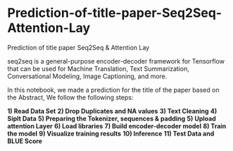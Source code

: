 # Prediction-of-title-paper-Seq2Seq-Attention-Lay
Prediction of title paper Seq2Seq &amp; Attention Lay

seq2seq is a general-purpose encoder-decoder framework for Tensorflow that can be used for Machine Translation, Text Summarization, Conversational Modeling, Image Captioning, and more.

In this notebook, we made a prediction for the title of the paper based on the Abstract, We follow the following steps:

**1) Read Data Set**
**2) Drop Duplicates and NA values**
**3) Text Cleaning**
**4) Siplt Data**
**5) Preparing the Tokenizer, sequences & padding**
**5) Upload attention Layer**
**6) Load libraries**
**7) Build encoder-decoder model**
**8) Train the model**
**9) Visualize training results**
**10) Inference**
**11) Test Data and BLUE Score**
